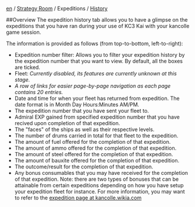 [en](https://github.com/KC3Kai/kc3-docs/tree/master/en) / [Strategy Room](https://github.com/KC3Kai/kc3-docs/blob/master/en/Strategy_Room.md) / Expeditions / [History](https://github.com/KC3Kai/kc3-docs/blob/master/en/Strategy_Room_-_History.md)

##Overview
The expedition history tab allows you to have a glimpse on the expeditions that you have ran during your use of KC3 Kai with your kancolle game session.

The information is provided as follows (from top-to-bottom, left-to-right):
  -  Expedition number filter: Allows you to filter your expedition history by the expedition number that you want to view. By default, all the boxes are ticked.
  -  Fleet: *Currently disabled, its features are currently unknown at this stage.*
  -  *A row of links for easier page-by-page navigation as each page contains 20 entries.*
  -  Date and time for when your fleet has returned from expedition. The date format is in Month Day Hours:Minutes AM/PM.
  -  The expedition number that you have sent your fleet to.
  -  Admiral EXP gained from specified expedition number that you have recived upon completion of that expedition.
  -  The "faces" of the ships as well as their respective levels.
  -  The number of drums carried in total for that fleet to the expedition.
  -  The amount of fuel offered for the completion of that expedition.
  -  The amount of ammo offered for the completion of that expedition.
  -  The amount of steel offered for the completion of that expedition.
  -  The amount of bauxite offered for the completion of that expedition.
  -  The outcome/result for the completion of that expedition.
  -  Any bonus consumables that you may have received for the completion of that expedition. Note: there are two types of bonuses that can be attainable from certain expeditions depending on how you have setup your expedition fleet for instance. For more information, you may want to refer to the [expedition page at kancolle.wikia.com](http://kancolle.wikia.com/wiki/Expeditions)